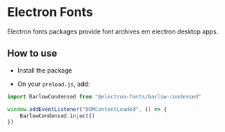 # Electron Fonts

Electron fonts packages provide font archives em electron desktop apps.

## How to use

* Install the package

* On your `preload.js`, add:

```ts
import BarlowCondensed from "@electron-fonts/barlow-condensed"

window.addEventListener("DOMContentLoaded", () => {
    BarlowCondensed.inject()
})
```
